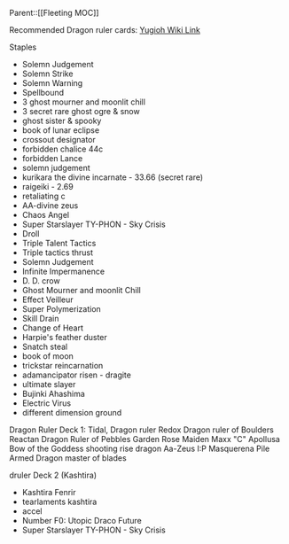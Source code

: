 Parent::[[Fleeting MOC]]

Recommended Dragon ruler cards: [Yugioh Wiki Link](https://yugioh.fandom.com/wiki/Dragon_Ruler)

Staples
- Solemn Judgement 
- Solemn Strike
- Solemn Warning
- Spellbound
- 3 ghost mourner and moonlit chill
- 3 secret rare ghost ogre & snow
- ghost sister & spooky
- book of lunar eclipse
- crossout designator
- forbidden chalice  44c
- forbidden Lance 
- solemn judgement
- kurikara the divine incarnate - 33.66 (secret rare)
- raigeiki - 2.69
- retaliating c
- AA-divine zeus
- Chaos Angel
- Super Starslayer TY-PHON - Sky Crisis
- Droll
- Triple Talent Tactics
- Triple tactics thrust
- Solemn Judgement
- Infinite Impermanence
- D. D. crow
- Ghost Mourner and moonlit Chill
- Effect Veilleur
- Super Polymerization
- Skill Drain
- Change of Heart
- Harpie's feather duster
- Snatch steal
- book of moon
- trickstar reincarnation
- adamancipator risen - dragite
- ultimate slayer
- Bujinki Ahashima
- Electric Virus
- different dimension ground




Dragon Ruler Deck 1:
Tidal, Dragon ruler
Redox Dragon ruler of Boulders
Reactan Dragon Ruler of Pebbles
Garden Rose Maiden
Maxx "C"
Apollusa Bow of the Goddess
shooting rise dragon
Aa-Zeus
I:P Masquerena
Pile Armed Dragon
master of blades



druler Deck 2 (Kashtira)
- Kashtira Fenrir
- tearlaments kashtira
- accel
- Number F0: Utopic Draco Future
- Super Starslayer TY-PHON - Sky Crisis

